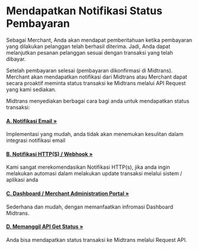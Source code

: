 # Mendapatkan Notifikasi Status Pembayaran

Sebagai Merchant, Anda akan mendapat pemberitahuan ketika pembayaran yang dilakukan pelanggan telah berhasil diterima. Jadi, Anda dapat melanjutkan pesanan pelanggan sesuai dengan transaksi yang telah dibayar.

Setelah pembayaran selesai (pembayaran dikonfirmasi di Midtrans). Merchant akan mendapatkan notifikasi dari Midtrans atau Merchant dapat secara proaktif meminta status transaksi ke Midtrans melalui API Request yang kami sediakan.

Midtrans menyediakan berbagai cara bagi anda untuk mendapatkan status transaksi:

<div class="my-card">

#### [A. Notifikasi Email &#187;](/en/after-payment/email-notification.md)
Implementasi yang mudah, anda tidak akan menemukan kesulitan dalam integrasi notifikasi email
</div>

<div class="my-card">

#### [B. Notifikasi HTTP(S) / Webhook &#187;](/en/after-payment/http-notification.md)
Kami sangat merekomendasikan Notifikasi HTTP(s), jika anda ingin melakukan automasi dalam melakukan update transaksi melalui sistem / aplikasi anda
</div>

<div class="my-card">

#### [C. Dashboard / Merchant Administration Portal &#187;](/en/after-payment/dashboard-usage.md)
Sederhana dan mudah, dengan memanfaatkan infromasi Dashboard Midtrans.
</div>

<div class="my-card">

#### [D. Memanggil API Get Status &#187;](/en/after-payment/get-status.md)
Anda bisa mendapatkan status transaksi ke Midtrans melalui Request API.
</div>
